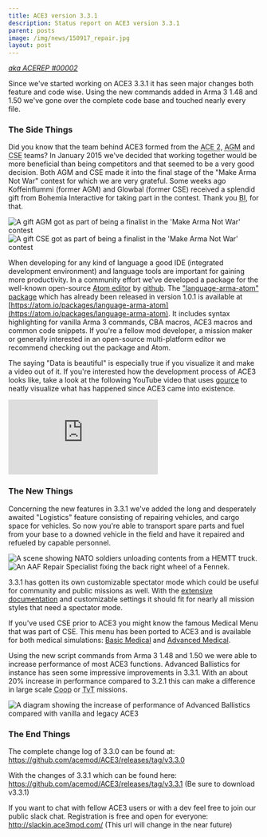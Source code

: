 ```yaml
---
title: ACE3 version 3.3.1
description: Status report on ACE3 version 3.3.1
parent: posts
image: /img/news/150917_repair.jpg
layout: post
---
```


[*aka ACEREP #00002*](https://twitter.com/Arma3official/status/644466498518581248)

Since we've started working on ACE3 3.3.1 it has seen major changes both feature and code wise. Using the new commands added in Arma 3 1.48 and 1.50 we've gone over the complete code base and touched nearly every file.

<!--more-->


### The Side Things

Did you know that the team behind ACE3 formed from the <abbr title="Advanced Combat Environment 2">ACE 2</abbr>, <abbr title="Authentic Gameplay Modification">AGM</abbr> and <abbr title="Combat Space Enhancement">CSE</abbr> teams? In January 2015 we've decided that working together would be more beneficial than being competitors and that seemed to be a very good decision. Both AGM and CSE made it into the final stage of the "Make Arma Not War" contest for which we are very grateful. Some weeks ago Koffeinflummi (former AGM) and Glowbal (former CSE) received a splendid gift from Bohemia Interactive for taking part in the contest. Thank you <abbr title="Bohemia Interactive">BI</abbr>, for that.

<div class="row">
    <div class="small-12 medium-6 columns">
        <img src="{{site.productionUrl}}/img/news/150917_agmgift.jpg" alt="A gift AGM got as part of being a finalist in the 'Make Arma Not War' contest"/>
    </div>
    <div class="small-12 medium-6 columns">
        <img src="{{site.productionUrl}}/img/news/150917_csegift.jpg" alt="A gift CSE got as part of being a finalist in the 'Make Arma Not War' contest"/>
    </div>
</div>

When developing for any kind of language a good IDE (integrated development environment) and language tools are important for gaining more productivity. In a community effort we've developed a package for the well-known open-source [Atom editor](https://atom.io/) by [github](https://github.com/). The ["language-arma-atom" package](https://atom.io/packages/language-arma-atom) which has already been released in version 1.0.1 is available at [https://atom.io/packages/language-arma-atom](https://atom.io/packages/language-arma-atom). It includes syntax highlighting for vanilla Arma 3 commands, CBA macros, ACE3 macros and common code snippets. If you're a fellow mod developer, a mission maker or generally interested in an open-source multi-platform editor we recommend checking out the package and Atom.

The saying "Data is beautiful" is especially true if you visualize it and make a video out of it. If you're interested how the development process of ACE3 looks like, take a look at the following YouTube video that uses [gource](https://code.google.com/p/gource/) to neatly visualize what has happened since ACE3 came into existence.

<div class="row">
    <div class="small-12 columns">
        <div class="videoWrapper">
            <iframe src="https://www.youtube.com/embed/CKO2PLgj1Vw?rel=0" frameborder="0" allowfullscreen></iframe>
        </div>
    </div>
</div>

### The New Things

Concerning the new features in 3.3.1 we've added the long and desperately awaited "Logistics" feature consisting of repairing vehicles, and cargo space for vehicles. So now you're able to transport spare parts and fuel from your base to a downed vehicle in the field and have it repaired and refueled by capable personnel.

<div class="row">
    <div class="small-12 medium-6 columns">
        <img src="{{site.productionUrl}}/img/news/150917_cargo.jpg" alt="A scene showing NATO soldiers unloading contents from a HEMTT truck."/>
    </div>
    <div class="small-12 medium-6 columns">
        <img src="{{site.productionUrl}}/img/news/150917_repair.jpg" alt="An AAF Repair Specialist fixing the back right wheel of a Fennek."/>
    </div>
</div>

3.3.1 has gotten its own customizable spectator mode which could be useful for community and public missions as well. With the [extensive documentation]({{site.productionUrl}}/wiki/feature/spectator.html) and customizable settings it should fit for nearly all mission styles that need a spectator mode.

If you've used CSE prior to ACE3 you might know the famous Medical Menu that was part of CSE. This menu has been ported to ACE3 and is available for both medical simulations: [Basic Medical]({{site.productionUrl}}/wiki/feature/medical-system.html#1-1-basic-medical) and [Advanced Medical]({{site.productionUrl}}/wiki/feature/medical-system.html#1-3-advanced-medical).

Using the new script commands from Arma 3 1.48 and 1.50 we were able to increase performance of most ACE3 functions. Advanced Ballistics for instance has seen some impressive improvements in 3.3.1. With an about 20% increase in performance compared to 3.2.1 this can make a difference in large scale <abbr title="Cooperative">Coop</abbr> or <abbr title="Team versus Team">TvT</abbr> missions.

<div class="row">
    <div class="small-12 columns">
        <img src="{{site.productionUrl}}/img/news/150917_abPerf.png" alt="A diagram showing the increase of performance of Advanced Ballistics compared with vanilla and legacy ACE3"/>
    </div>
</div>

### The End Things

The complete change log of 3.3.0 can be found at:
https://github.com/acemod/ACE3/releases/tag/v3.3.0

With the changes of 3.3.1 which can be found here:
https://github.com/acemod/ACE3/releases/tag/v3.3.1 (Be sure to download v3.3.1)

If you want to chat with fellow ACE3 users or with a dev feel free to join our public slack chat. Registration is free and open for everyone: http://slackin.ace3mod.com/ (This url will change in the near future)
